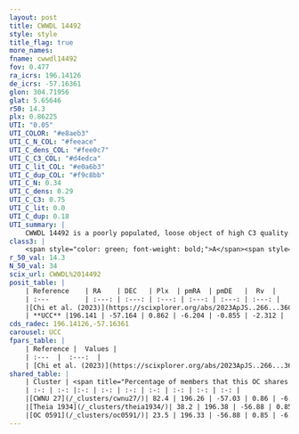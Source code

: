 ```yaml
---
layout: post
title: CWWDL 14492
style: style
title_flag: true
more_names: 
fname: cwwdl14492
fov: 0.477
ra_icrs: 196.14126
de_icrs: -57.16361
glon: 304.71956
glat: 5.65646
r50: 14.3
plx: 0.86225
UTI: "0.05"
UTI_COLOR: "#e8aeb3"
UTI_C_N_COL: "#feeace"
UTI_C_dens_COL: "#fee0c7"
UTI_C_C3_COL: "#d4edca"
UTI_C_lit_COL: "#e0a6b3"
UTI_C_dup_COL: "#f9c8bb"
UTI_C_N: 0.34
UTI_C_dens: 0.29
UTI_C_C3: 0.75
UTI_C_lit: 0.0
UTI_C_dup: 0.18
UTI_summary: |
    CWWDL 14492 is a poorly populated, loose object of high C3 quality. It was recently reported in the literature.<br><br><span style="color: #99180f; font-weight: bold;">Warning: </span>This is likely a duplicate object, which shares a large percentage of members with at least one previously reported entry.
class3: |
    <span style="color: green; font-weight: bold;">A</span><span style="color: #FFC300; font-weight: bold;">B</span>
r_50_val: 14.3
N_50_val: 34
scix_url: CWWDL%2014492
posit_table: |
    | Reference    | RA    | DEC   | Plx  | pmRA  | pmDE   |  Rv  |
    | :---         | :---: | :---: | :---: | :---: | :---: | :---: |
    |[Chi et al. (2023)](https://scixplorer.org/abs/2023ApJS..266...36C) | 196.221 | -57.301 | 0.882 | -6.185 | -0.846 | -3.431 |
    | **UCC** |196.141 | -57.164 | 0.862 | -6.204 | -0.855 | -2.312 | 
cds_radec: 196.14126,-57.16361
carousel: UCC
fpars_table: |
    | Reference |  Values |
    | :---  |  :---:  |
    | [Chi et al. (2023)](https://scixplorer.org/abs/2023ApJS..266...36C) | `logAge=6.59, Z=-0.4` |
shared_table: |
    | Cluster | <span title="Percentage of members that this OC shares with the ones listed">%</span>   | RA   | DEC   | Plx   | pmRA  | pmDE  | Rv | UTI |
    | :-: | :-: |:-: | :-: | :-: | :-: | :-: | :-: | :-: |
    |[CWNU 27](/_clusters/cwnu27/)| 82.4 | 196.26 | -57.03 | 0.86 | -6.23 | -0.84 | -2.71 |0.24 |
    |[Theia 1934](/_clusters/theia1934/)| 38.2 | 196.38 | -56.88 | 0.85 | -6.25 | -0.81 | -2.71 |0.11 |
    |[OC 0591](/_clusters/oc0591/)| 23.5 | 196.33 | -56.88 | 0.85 | -6.25 | -0.78 | -10.22 |0.22 |
---
```

